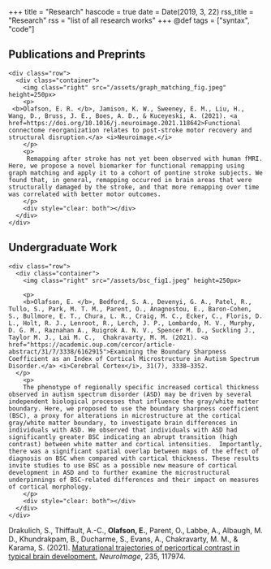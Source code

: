 +++
title = "Research"
hascode = true
date = Date(2019, 3, 22)
rss_title = "Research"
rss = "list of all research works"
+++
@def tags = ["syntax", "code"]


## Publications and Preprints

~~~
<div class="row">
  <div class="container">
    <img class="right" src="/assets/graph_matching_fig.jpeg" height=250px>
    <p>
 <b>Olafson, E. R. </b>, Jamison, K. W., Sweeney, E. M., Liu, H., Wang, D., Bruss, J. E., Boes, A. D., & Kuceyeski, A. (2021). <a href=https://doi.org/10.1016/j.neuroimage.2021.118642>Functional connectome reorganization relates to post-stroke motor recovery and structural disruption.</a> <i>Neuroimage.</i>
    </p>
    <p>
     Remapping after stroke has not yet been observed with human fMRI. Here, we propose a novel biomarker for functional remapping using graph matching and apply it to a cohort of pontine stroke subjects. We found that, in general, remapping occurred in brain areas that were structurally damaged by the stroke, and that more remapping over time was correlated with better motor outcomes. 
    </p>
    <div style="clear: both"></div>
  </div>
</div>
~~~



## Undergraduate Work


~~~
<div class="row">
  <div class="container">
    <img class="right" src="/assets/bsc_fig1.jpeg" height=250px>

    <p>
    <b>Olafson, E. </b>, Bedford, S. A., Devenyi, G. A., Patel, R., Tullo, S., Park, M. T. M., Parent, O., Anagnostou, E., Baron-Cohen, S., Bullmore, E. T., Chura, L. R., Craig, M. C., Ecker, C., Floris, D. L., Holt, R. J., Lenroot, R., Lerch, J. P., Lombardo, M. V., Murphy, D. G. M., Raznahan A., Ruigrok A. N. V., Spencer M. D., Suckling J., Taylor M. J., Lai M. C.,  Chakravarty, M. M. (2021). <a href="https://academic.oup.com/cercor/article-abstract/31/7/3338/6162915">Examining the Boundary Sharpness Coefficient as an Index of Cortical Microstructure in Autism Spectrum Disorder.</a> <i>Cerebral Cortex</i>, 31(7), 3338–3352.
  </p>
    <p>
    The phenotype of regionally specific increased cortical thickness observed in autism spectrum disorder (ASD) may be driven by several independent biological processes that influence the gray/white matter boundary. Here, we proposed to use the boundary sharpness coefficient (BSC), a proxy for alterations in microstructure at the cortical gray/white matter boundary, to investigate brain differences in individuals with ASD. We observed that individuals with ASD had significantly greater BSC indicating an abrupt transition (high contrast) between white matter and cortical intensities.  Importantly, there was a significant spatial overlap between maps of the effect of diagnosis on BSC when compared with cortical thickness. These results invite studies to use BSC as a possible new measure of cortical development in ASD and to further examine the microstructural underpinnings of BSC-related differences and their impact on measures of cortical morphology.
    </p>
    <div style="clear: both"></div>
  </div>
</div>
~~~




Drakulich, S., Thiffault, A.-C., **Olafson, E.**, Parent, O., Labbe, A., Albaugh, M. D., Khundrakpam, B., Ducharme, S., Evans, A., Chakravarty, M. M., & Karama, S. (2021). [Maturational trajectories of pericortical contrast in typical brain development.](https://www.sciencedirect.com/science/article/pii/S1053811921002512) _NeuroImage_, 235, 117974.


